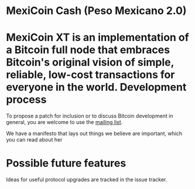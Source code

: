 MexiCoin Cash (Peso Mexicano 2.0) 
==========

MexiCoin XT is an implementation of a Bitcoin full node that embraces Bitcoin's original vision of simple, reliable, low-cost transactions for everyone in the world. 
Development process
===================

To propose a patch for inclusion or to discuss Bitcoin development in general, you are welcome to use the [mailing list](https://groups.google.com/forum/#!forum/bitcoin-xt/).

We have a manifesto that lays out things we believe are important, which you can read about her

Possible future features
========================

Ideas for useful protocol upgrades are tracked in the issue tracker.

